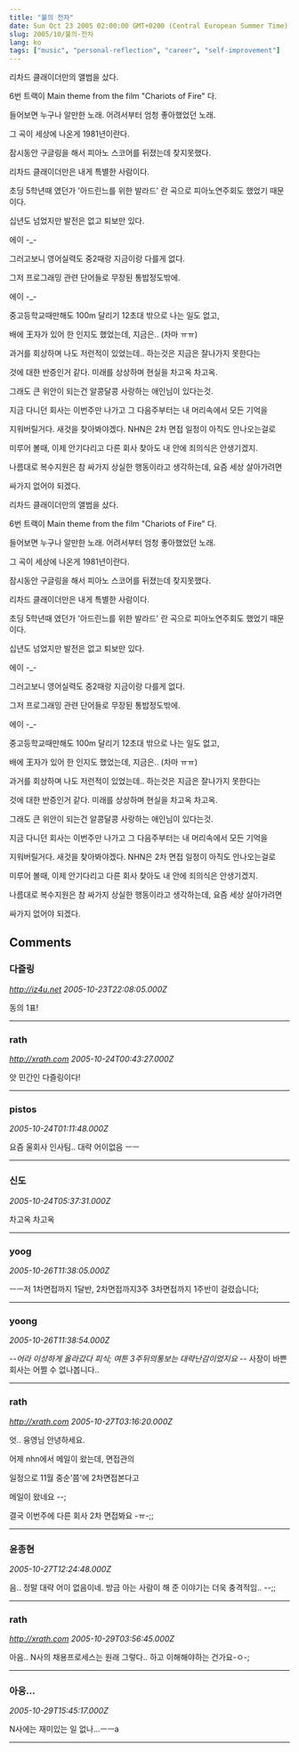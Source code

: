 ```yaml
---
title: "불의 전차"
date: Sun Oct 23 2005 02:00:00 GMT+0200 (Central European Summer Time)
slug: 2005/10/불의-전차
lang: ko
tags: ["music", "personal-reflection", "career", "self-improvement"]
---
```


리차드 클래이더만의 앨범을 샀다.

6번 트랙이 Main theme from the film "Chariots of Fire" 다.

들어보면 누구나 알만한 노래. 어려서부터 엄청 좋아했었던 노래.

그 곡이 세상에 나온게 1981년이란다.

잠시동안 구글링을 해서 피아노 스코어를 뒤졌는데 찾지못했다.

리차드 클래이더만은 내게 특별한 사람이다.

초딩 5학년때 였던가 '아드린느를 위한 발라드' 란 곡으로 피아노연주회도 했었기 때문이다.

십년도 넘었지만 발전은 없고 퇴보만 있다.

에이 -_- 

그러고보니 영어실력도 중2때랑 지금이랑 다를게 없다. 

그저 프로그래밍 관련 단어들로 무장된 통밥정도밖에.

에이 -_-

중고등학교때만해도 100m 달리기 12초대 밖으로 나는 일도 없고, 

배에 王자가 있어 한 인지도 했었는데, 지금은.. (차마 ㅠㅠ)

과거를 회상하며 나도 저런적이 있었는데.. 하는것은 지금은 잘나가지 못한다는 

것에 대한 반증인거 같다. 미래를 상상하며 현실을 차고옥 차고옥.

그래도 큰 위안이 되는건 알콩달콩 사랑하는 애인님이 있다는것.

지금 다니던 회사는 이번주만 나가고 그 다음주부터는 내 머리속에서 모든 기억을

지워버릴거다. 새것을 찾아봐야겠다. NHN은 2차 면접 일정이 아직도 안나오는걸로

미루어 볼때, 이제 안기다리고 다른 회사 찾아도 내 안에 죄의식은 안생기겠지.

나름대로 복수지원은 참 싸가지 상실한 행동이라고 생각하는데, 요즘 세상 살아가려면

싸가지 없어야 되겠다.

리차드 클래이더만의 앨범을 샀다.

6번 트랙이 Main theme from the film "Chariots of Fire" 다.

들어보면 누구나 알만한 노래. 어려서부터 엄청 좋아했었던 노래.

그 곡이 세상에 나온게 1981년이란다.

잠시동안 구글링을 해서 피아노 스코어를 뒤졌는데 찾지못했다.

리차드 클래이더만은 내게 특별한 사람이다.

초딩 5학년때 였던가 '아드린느를 위한 발라드' 란 곡으로 피아노연주회도 했었기 때문이다.

십년도 넘었지만 발전은 없고 퇴보만 있다.

에이 -_- 

그러고보니 영어실력도 중2때랑 지금이랑 다를게 없다. 

그저 프로그래밍 관련 단어들로 무장된 통밥정도밖에.

에이 -_-

중고등학교때만해도 100m 달리기 12초대 밖으로 나는 일도 없고, 

배에 王자가 있어 한 인지도 했었는데, 지금은.. (차마 ㅠㅠ)

과거를 회상하며 나도 저런적이 있었는데.. 하는것은 지금은 잘나가지 못한다는 

것에 대한 반증인거 같다. 미래를 상상하며 현실을 차고옥 차고옥.

그래도 큰 위안이 되는건 알콩달콩 사랑하는 애인님이 있다는것.

지금 다니던 회사는 이번주만 나가고 그 다음주부터는 내 머리속에서 모든 기억을

지워버릴거다. 새것을 찾아봐야겠다. NHN은 2차 면접 일정이 아직도 안나오는걸로

미루어 볼때, 이제 안기다리고 다른 회사 찾아도 내 안에 죄의식은 안생기겠지.

나름대로 복수지원은 참 싸가지 상실한 행동이라고 생각하는데, 요즘 세상 살아가려면

싸가지 없어야 되겠다.

## Comments

### 다즐링
*http://iz4u.net*
*2005-10-23T22:08:05.000Z*

동의 1표!

---

### rath
*http://xrath.com*
*2005-10-24T00:43:27.000Z*

앗 민간인 다즐링이다!

---

### pistos
*2005-10-24T01:11:48.000Z*

요즘 울회사 인사팀.. 대략 어이없음 ㅡㅡ

---

### 신도
*2005-10-24T05:37:31.000Z*

차고옥 차고옥

---

### yoog
*2005-10-26T11:38:05.000Z*

ㅡㅡ저 1차면접까지 1달반, 2차면접까지3주 3차면접까지 1주반이 걸렸습니다;

---

### yoong
*2005-10-26T11:38:54.000Z*

-_-어라 이상하게 올라갔다 피식; 여튼 3주뒤의통보는 대략난감이었지요 -_- 사장이 바쁜 회사는 어쩔 수 없나봅니다..

---

### rath
*http://xrath.com*
*2005-10-27T03:16:20.000Z*

엇.. 융영님 안녕하세요. 

어제 nhn에서 메일이 왔는데, 면접관의

일정으로 11월 중순'쯤'에 2차면접본다고

메일이 왔네요 --;

결국 이번주에 다른 회사 2차 면접봐요 -ㅠ-;;

---

### 윤종현
*2005-10-27T12:24:48.000Z*

음.. 정말 대략 어이 없음이네. 방금 아는 사람이 해 준 이야기는 더욱 충격적임.. --;;

---

### rath
*http://xrath.com*
*2005-10-29T03:56:45.000Z*

아음.. N사의 채용프로세스는 원래 그렇다.. 하고 이해해야하는 건가요-ㅇ-;

---

### 아웅...
*2005-10-29T15:45:17.000Z*

N사에는 재미있는 일 없나...ㅡㅡa

---
